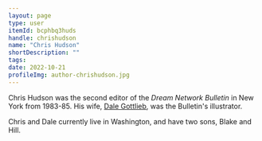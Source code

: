 ```yaml
---
layout: page
type: user
itemId: bcphbq3huds
handle: chrishudson
name: "Chris Hudson"
shortDescription: ""
tags:
date: 2022-10-21
profileImg: author-chrishudson.jpg
---
```


Chris Hudson was the second editor of the _Dream Network Bulletin_ in New York from 1983-85. His wife, [Dale Gottlieb](../@dalegottlieb), was the Bulletin's illustrator.

Chris and Dale currently live in Washington, and have two sons, Blake and Hill.
